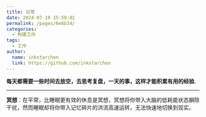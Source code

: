 ```yaml
---
title: 日常
date: 2024-07-10 15:50:01
permalink: /pages/6e6b34/
categories:
  - 构建工作
tags:
  - 工作
author: 
  name: inkstarchen
  link: https://github.com/inkstarchen
---
```


**每天都需要一些时间去放空，去思考复盘，一天的事，这样才能积累有用的经验.**

<!-- more -->

---
**冥想**：在平常，比睡眠更有效的休息是冥想，冥想将你带入大脑的低耗能状态摒除干扰，然而睡眠却将你带入记忆碎片的洪流高速运转，无法快速地切换到现实。
